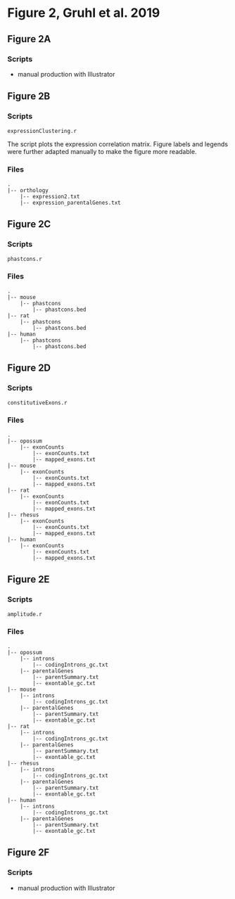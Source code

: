 # Figure 2, Gruhl et al. 2019

## Figure 2A
### Scripts
- manual production with Illustrator

## Figure 2B
### Scripts
```expressionClustering.r```

The script plots the expression correlation matrix. Figure labels and legends were further adapted manually to make the figure more readable.

### Files
```
.
|-- orthology
	|-- expression2.txt
	|-- expression_parentalGenes.txt
```
## Figure 2C
### Scripts
```phastcons.r```

### Files
```
.
|-- mouse
	|-- phastcons
		|-- phastcons.bed
|-- rat
	|-- phastcons
		|-- phastcons.bed
|-- human
	|-- phastcons
		|-- phastcons.bed
```

## Figure 2D
### Scripts
```constitutiveExons.r```

### Files
```
.
|-- opossum
	|-- exonCounts
		|-- exonCounts.txt
		|-- mapped_exons.txt
|-- mouse
	|-- exonCounts
		|-- exonCounts.txt
		|-- mapped_exons.txt
|-- rat
	|-- exonCounts
		|-- exonCounts.txt
		|-- mapped_exons.txt
|-- rhesus
	|-- exonCounts
		|-- exonCounts.txt
		|-- mapped_exons.txt
|-- human
	|-- exonCounts
		|-- exonCounts.txt
		|-- mapped_exons.txt
```

## Figure 2E
### Scripts
```amplitude.r```

### Files
```
.
|-- opossum
	|-- introns
		|-- codingIntrons_gc.txt
	|-- parentalGenes
		|-- parentSummary.txt
		|-- exontable_gc.txt
|-- mouse
	|-- introns
		|-- codingIntrons_gc.txt
	|-- parentalGenes
		|-- parentSummary.txt
		|-- exontable_gc.txt
|-- rat
	|-- introns
		|-- codingIntrons_gc.txt
	|-- parentalGenes
		|-- parentSummary.txt
		|-- exontable_gc.txt
|-- rhesus
	|-- introns
		|-- codingIntrons_gc.txt
	|-- parentalGenes
		|-- parentSummary.txt
		|-- exontable_gc.txt
|-- human
	|-- introns
		|-- codingIntrons_gc.txt
	|-- parentalGenes
		|-- parentSummary.txt
		|-- exontable_gc.txt

```
## Figure 2F
### Scripts
- manual production with Illustrator